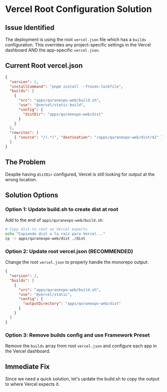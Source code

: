 # Vercel Root Configuration Solution

## Issue Identified
The deployment is using the root `vercel.json` file which has a `builds` configuration. This overrides any project-specific settings in the Vercel dashboard AND the app-specific `vercel.json`.

## Current Root vercel.json
```json
{
  "version": 2,
  "installCommand": "pnpm install --frozen-lockfile",
  "builds": [
    {
      "src": "apps/quranexpo-web/build.sh",
      "use": "@vercel/static-build",
      "config": {
        "distDir": "apps/quranexpo-web/dist"
      }
    }
  ],
  "rewrites": [
    { "source": "/(.*)", "destination": "/apps/quranexpo-web/dist/$1" }
  ]
}
```

## The Problem
Despite having `distDir` configured, Vercel is still looking for output at the wrong location.

## Solution Options

### Option 1: Update build.sh to create dist at root
Add to the end of `apps/quranexpo-web/build.sh`:
```bash
# Copy dist to root as Vercel expects
echo "Copiando dist a la raíz para Vercel..."
cp -r apps/quranexpo-web/dist ./dist
```

### Option 2: Update root vercel.json (RECOMMENDED)
Change the root `vercel.json` to properly handle the monorepo output:
```json
{
  "version": 2,
  "builds": [
    {
      "src": "apps/quranexpo-web/build.sh", 
      "use": "@vercel/static",
      "config": {
        "outputDirectory": "apps/quranexpo-web/dist"
      }
    }
  ]
}
```

### Option 3: Remove builds config and use Framework Preset
Remove the `builds` array from root `vercel.json` and configure each app in the Vercel dashboard.

## Immediate Fix
Since we need a quick solution, let's update the build.sh to copy the output to where Vercel expects it.